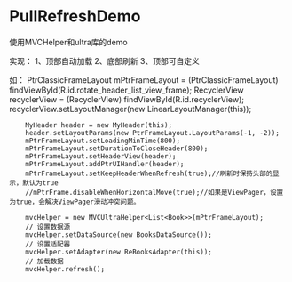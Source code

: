 # PullRefreshDemo
使用MVCHelper和ultra库的demo




实现：
1、顶部自动加载
2、底部刷新
3、顶部可自定义





如：
        PtrClassicFrameLayout mPtrFrameLayout = (PtrClassicFrameLayout) findViewById(R.id.rotate_header_list_view_frame);
        RecyclerView recyclerView = (RecyclerView) findViewById(R.id.recyclerView);
        recyclerView.setLayoutManager(new LinearLayoutManager(this));
        
        MyHeader header = new MyHeader(this);
        header.setLayoutParams(new PtrFrameLayout.LayoutParams(-1, -2));
        mPtrFrameLayout.setLoadingMinTime(800);
        mPtrFrameLayout.setDurationToCloseHeader(800);
        mPtrFrameLayout.setHeaderView(header);
        mPtrFrameLayout.addPtrUIHandler(header);
        mPtrFrameLayout.setKeepHeaderWhenRefresh(true);//刷新时保持头部的显示，默认为true
        //mPtrFrame.disableWhenHorizontalMove(true);//如果是ViewPager，设置为true，会解决ViewPager滑动冲突问题。

        mvcHelper = new MVCUltraHelper<List<Book>>(mPtrFrameLayout);
        // 设置数据源
        mvcHelper.setDataSource(new BooksDataSource());
        // 设置适配器
        mvcHelper.setAdapter(new ReBooksAdapter(this));
        // 加载数据
        mvcHelper.refresh();
        
